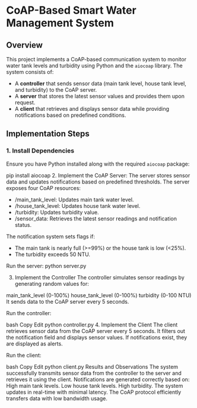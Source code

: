 # CoAP-Based Smart Water Management System

## Overview

This project implements a CoAP-based communication system to monitor water tank levels and turbidity using Python and the `aiocoap` library. The system consists of:

- A **controller** that sends sensor data (main tank level, house tank level, and turbidity) to the CoAP server.
- A **server** that stores the latest sensor values and provides them upon request.
- A **client** that retrieves and displays sensor data while providing notifications based on predefined conditions.

## Implementation Steps

### 1. Install Dependencies

Ensure you have Python installed along with the required `aiocoap` package:


pip install aiocoap
2. Implement the CoAP Server:
The server stores sensor data and updates notifications based on predefined thresholds. The server exposes four CoAP resources:

- /main_tank_level: Updates main tank water level.
- /house_tank_level: Updates house tank water level.
- /turbidity: Updates turbidity value.
- /sensor_data: Retrieves the latest sensor readings and notification status.


The notification system sets flags if:
- The main tank is nearly full (>=99%) or the house tank is low (<25%).
- The turbidity exceeds 50 NTU.

Run the server: python server.py

3. Implement the Controller
The controller simulates sensor readings by generating random values for:

main_tank_level (0-100%)
house_tank_level (0-100%)
turbidity (0-100 NTU)
It sends data to the CoAP server every 5 seconds.

Run the controller:

bash
Copy
Edit
python controller.py
4. Implement the Client
The client retrieves sensor data from the CoAP server every 5 seconds. It filters out the notification field and displays sensor values. If notifications exist, they are displayed as alerts.

Run the client:

bash
Copy
Edit
python client.py
Results and Observations
The system successfully transmits sensor data from the controller to the server and retrieves it using the client.
Notifications are generated correctly based on:
High main tank levels.
Low house tank levels.
High turbidity.
The system updates in real-time with minimal latency.
The CoAP protocol efficiently transfers data with low bandwidth usage.
